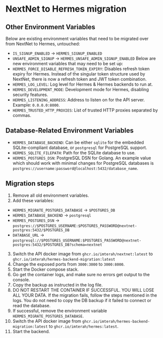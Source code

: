 # NextNet to Hermes migration
## Other Environment Variables
Below are existing environment variables that need to be migrated over from NextNet to Hermes, untouched:
  * `IS_SIGNUP_ENABLED` -> `HERMES_SIGNUP_ENABLED`
  * `UNSAFE_ADMIN_SIGNUP` -> `HERMES_UNSAFE_ADMIN_SIGNUP_ENABLED`
Below are new environment variables that may need to be set up:
  * `HERMES_FORCE_DISABLE_REFRESH_TOKEN_EXPIRY`: Disables refresh token expiry for Hermes. Instead of the singular token structure used
    by NextNet, there is now a refresh token and JWT token combination.
  * `HERMES_LOG_LEVEL`: Log level for Hermes & Hermes backends to run at.
  * `HERMES_DEVELOPMENT_MODE`: Development mode for Hermes, disabling security features.
  * `HERMES_LISTENING_ADDRESS`: Address to listen on for the API server. Example: `0.0.0.0:8000`.
  * `HERMES_TRUSTED_HTTP_PROXIES`: List of trusted HTTP proxies separated by commas.
## Database-Related Environment Variables
  * `HERMES_DATABASE_BACKEND`: Can be either `sqlite` for the embedded SQLite-compliant database, or `postgresql` for PostgreSQL support.
  * `HERMES_SQLITE_FILEPATH`: Path for the SQLite database to use.
  * `HERMES_POSTGRES_DSN`: PostgreSQL DSN for Golang. An example value which should work with minimal changes for PostgreSQL databases is `postgres://username:password@localhost:5432/database_name`.
## Migration steps
1. Remove all old environment variables.
2. Add these variables:
  - `HERMES_MIGRATE_POSTGRES_DATABASE` -> `$POSTGRES_DB`
  - `HERMES_DATABASE_BACKEND` -> `postgresql`
  - `HERMES_POSTGRES_DSN` -> `postgres://$POSTGRES_USERNAME:$POSTGRES_PASSWORD@nextnet-postgres:5432/$POSTGRES_DB`
  - `DATABASE_URL` -> `postgresql://$POSTGRES_USERNAME:$POSTGRES_PASSWORD@nextnet-postgres:5432/$POSTGRES_DB?schema=nextnet`
3. Switch the API docker image from `ghcr.io/imterah/nextnet:latest` to `ghcr.io/imterah/hermes-backend-migration:latest`
4. Change the exposed ports from `3000:3000` to `3000:8000`.
5. Start the Docker compose stack.
6. Go get the container logs, and make sure no errors get output to the console.
7. Copy the backup as instructed in the log file.
8. DO NOT RESTART THE CONTAINER IF SUCCESSFUL. YOU WILL LOSE ALL YOUR DATA. If the migration fails, follow the steps mentioned in the logs. You do not need to copy the DB backup if it failed to connect or read the database.
9. If successful, remove the environment variable `HERMES_MIGRATE_POSTGRES_DATABASE`.
10. Switch the API docker image from `ghcr.io/imterah/hermes-backend-migration:latest` to `ghcr.io/imterah/hermes:latest`.
11. Start the backend.
